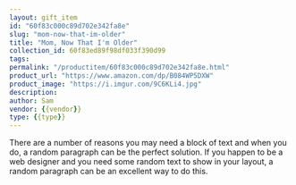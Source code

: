 ```yaml
---
layout: gift_item
id: "60f83c000c89d702e342fa8e"
slug: "mom-now-that-im-older"
title: "Mom, Now That I'm Older"
collection_id: 60f83ed89f98df033f390d99
tags: 
permalink: "/productitem/60f83c000c89d702e342fa8e.html"
product_url: "https://www.amazon.com/dp/B084WP5DXW"
product_image: "https://i.imgur.com/9C6KLi4.jpg"
description: 
author: Sam
vendor: {{vendor}}
type: {{type}}
---
```

There are a number of reasons you may need a block of text and when you do, a random paragraph can be the perfect solution. If you happen to be a web designer and you need some random text to show in your layout, a random paragraph can be an excellent way to do this.